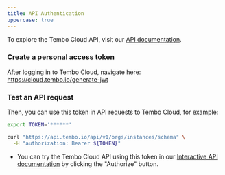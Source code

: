 ```yaml
---
title: API Authentication
uppercase: true
---
```


To explore the Tembo Cloud API, visit our [API documentation](/docs/development/api).

### Create a personal access token

After logging in to Tembo Cloud, navigate here: https://cloud.tembo.io/generate-jwt

### Test an API request

Then, you can use this token in API requests to Tembo Cloud, for example:

```bash
export TOKEN='******'

curl "https://api.tembo.io/api/v1/orgs/instances/schema" \
  -H "authorization: Bearer ${TOKEN}"
```

-   You can try the Tembo Cloud API using this token in our [Interactive API documentation](https://api.tembo.io/swagger-ui/) by clicking the "Authorize" button.
